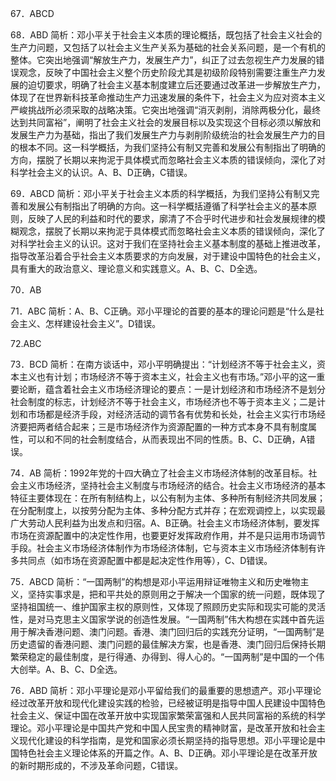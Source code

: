 67．ABCD

68．ABD
简析：邓小平关于社会主义本质的理论概括，既包括了社会主义社会的生产力问题，又包括了以社会主义生产关系为基础的社会关系问题，是一个有机的整体。它突出地强调“解放生产力，发展生产力”，纠正了过去忽视生产力发展的错误观念，反映了中国社会主义整个历史阶段尤其是初级阶段特别需要注重生产力发展的迫切要求，明确了社会主义基本制度建立后还要通过改革进一步解放生产力，体现了在世界新科技革命推动生产力迅速发展的条件下，社会主义为应对资本主义严峻挑战所必须采取的战略决策。它突出地强调“消灭剥削，消除两极分化，最终达到共同富裕”，阐明了社会主义社会的发展目标以及实现这个目标必须以解放和发展生产力为基础，指出了我们发展生产力与剥削阶级统治的社会发展生产力的目的根本不同。这一科学概括，为我们坚持公有制又完善和发展公有制指出了明确的方向，摆脱了长期以来拘泥于具体模式而忽略社会主义本质的错误倾向，深化了对科学社会主义的认识。A、B、D正确，C错误。

69．ABCD
简析：邓小平关于社会主义本质的科学概括，为我们坚持公有制又完善和发展公有制指出了明确的方向。这一科学概括遵循了科学社会主义的基本原则，反映了人民的利益和时代的要求，廓清了不合乎时代进步和社会发展规律的模糊观念，摆脱了长期以来拘泥于具体模式而忽略社会主义本质的错误倾向，深化了对科学社会主义的认识。这对于我们在坚持社会主义基本制度的基础上推进改革，指导改革沿着合乎社会主义本质要求的方向发展，对于建设中国特色的社会主义，具有重大的政治意义、理论意义和实践意义。A、B、C、D全选。

70．AB

71．ABC
简析：A、B、C正确。邓小平理论的首要的基本的理论问题是“什么是社会主义、怎样建设社会主义”。D错误。

72.ABC

73．BCD
简析：在南方谈话中，邓小平明确提出：“计划经济不等于社会主义，资本主义也有计划；市场经济不等于资本主义，社会主义也有市场。”邓小平的这一重要论断，蕴含着社会主义市场经济理论的要点：一是计划经济和市场经济不是划分社会制度的标志，计划经济不等于社会主义，市场经济也不等于资本主义；二是计划和市场都是经济手段，对经济活动的调节各有优势和长处，社会主义实行市场经济要把两者结合起来；三是市场经济作为资源配置的一种方式本身不具有制度属性，可以和不同的社会制度结合，从而表现出不同的性质。B、C、D正确，A错误。

74．AB
简析：1992年党的十四大确立了社会主义市场经济体制的改革目标。社会主义市场经济，坚持社会主义制度与市场经济的结合。社会主义市场经济的基本特征主要体现在：在所有制结构上，以公有制为主体、多种所有制经济共同发展；在分配制度上，以按劳分配为主体、多种分配方式并存；在宏观调控上，以实现最广大劳动人民利益为出发点和归宿。A、B正确。社会主义市场经济体制，要发挥市场在资源配置中的决定性作用，也要更好发挥政府作用，并不是只运用市场调节手段。社会主义市场经济体制作为市场经济体制，它与资本主义市场经济体制有许多共同点（如市场在资源配置中都是起决定性作用等），C、D错误。

75．ABCD
简析：“一国两制”的构想是邓小平运用辩证唯物主义和历史唯物主义，坚持实事求是，把和平共处的原则用之于解决一个国家的统一问题，既体现了坚持祖国统一、维护国家主权的原则性，又体现了照顾历史实际和现实可能的灵活性，是对马克思主义国家学说的创造性发展。“一国两制”伟大构想在实践中首先运用于解决香港问题、澳门问题。香港、澳门回归后的实践充分证明，“一国两制”是历史遗留的香港问题、澳门问题的最佳解决方案，也是香港、澳门回归后保持长期繁荣稳定的最佳制度，是行得通、办得到、得人心的。“一国两制”是中国的一个伟大创举。A、B、C、D全选。

76．ABD
简析：邓小平理论是邓小平留给我们的最重要的思想遗产。邓小平理论经过改革开放和现代化建设实践的检验，已经被证明是指导中国人民建设中国特色社会主义、保证中国在改革开放中实现国家繁荣富强和人民共同富裕的系统的科学理论。邓小平理论是中国共产党和中国人民宝贵的精神财富，是改革开放和社会主义现代化建设的科学指南，是党和国家必须长期坚持的指导思想。邓小平理论是中国特色社会主义理论体系的开篇之作。A、B、D正确。邓小平理论是在改革开放的新时期形成的，不涉及革命问题，C错误。
